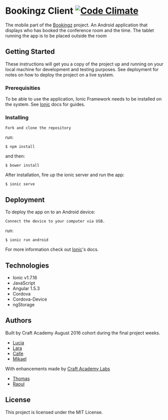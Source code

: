 # Bookingz Client [![Code Climate](https://codeclimate.com/github/CraftAcademy/bookingz_client/badges/gpa.svg)](https://codeclimate.com/github/CraftAcademy/bookingz_client)
The mobile part of the [Bookingz](https://github.com/CraftAcademy/bookingz) project.
An Android application that displays who has booked the conference room and the time.
The tablet running the app is to be placed outside the room

## Getting Started

These instructions will get you a copy of the project up and running on your local machine for development and testing purposes. See deployment for notes on how to deploy the project on a live system.

### Prerequisities

To be able to use the application, Ionic Framework needs to be installed on the system. See [Ionic](http://ionicframework.com/) docs for guides.

### Installing

```
Fork and clone the repository
```
run:
```
$ npm install
```
and then:
```
$ bower install
```
After installation, fire up the ionic server and run the app:

```
$ ionic serve
```

## Deployment

To deploy the app on to an Android device:
```
Connect the device to your computer via USB.
```
run:
```
$ ionic run android
```
For more information check out [Ionic](http://ionicframework.com/docs/guide/testing.html)'s docs.

## Technologies

* Ionic v1.7.16
* JavaScript
* Angular 1.5.3
* Cordova
* Cordova-Device
* ngStorage


## Authors
Built by Craft Academy August 2016 cohort during the final project weeks.

* [Lucia](https://github.com/luciademoja)
* [Lara](https://github.com/lollypop27)
* [Calle](https://github.com/callea2)
* [Mikael](https://github.com/MikaelFeher)

With enhancements made by [Craft Academy Labs](https://labs.craftacademy.se)

* [Thomas](https://github.com/tochman)
* [Raoul](https://github.com/diraulo)

## License

This project is licensed under the MIT License.
